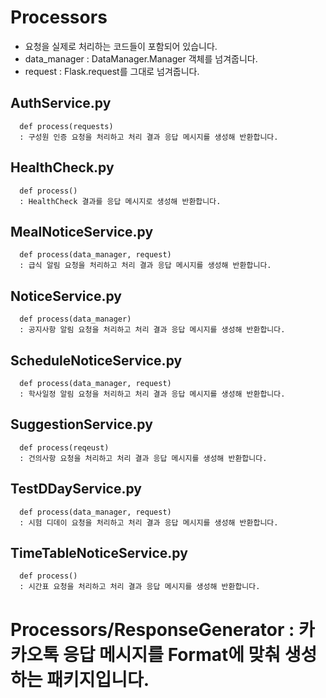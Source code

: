 # Processors
* 요청을 실제로 처리하는 코드들이 포함되어 있습니다.
* data_manager : DataManager.Manager 객체를 넘겨줍니다.
* request : Flask.request를 그대로 넘겨줍니다.
  
## AuthService.py
      def process(requests)
      : 구성원 인증 요청을 처리하고 처리 결과 응답 메시지를 생성해 반환합니다.
  
## HealthCheck.py
      def process()
      : HealthCheck 결과를 응답 메시지로 생성해 반환합니다.
  
## MealNoticeService.py
      def process(data_manager, request)
      : 급식 알림 요청을 처리하고 처리 결과 응답 메시지를 생성해 반환합니다.
  
## NoticeService.py
      def process(data_manager)
      : 공지사항 알림 요청을 처리하고 처리 결과 응답 메시지를 생성해 반환합니다.
  
## ScheduleNoticeService.py
      def process(data_manager, request)
      : 학사일정 알림 요청을 처리하고 처리 결과 응답 메시지를 생성해 반환합니다.
  
## SuggestionService.py
      def process(reqeust)
      : 건의사항 요청을 처리하고 처리 결과 응답 메시지를 생성해 반환합니다.
  
## TestDDayService.py
      def process(data_manager, request)
      : 시험 디데이 요청을 처리하고 처리 결과 응답 메시지를 생성해 반환합니다.
  
## TimeTableNoticeService.py
      def process()
      : 시간표 요청을 처리하고 처리 결과 응답 메시지를 생성해 반환합니다.

# Processors/ResponseGenerator : 카카오톡 응답 메시지를 Format에 맞춰 생성하는 패키지입니다.